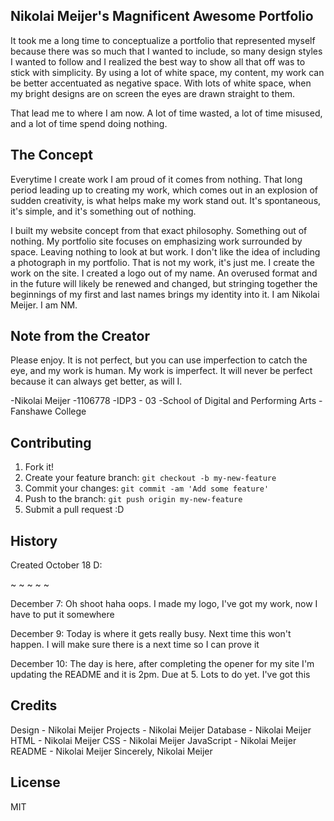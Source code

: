 ## Nikolai Meijer's Magnificent Awesome Portfolio

It took me a long time to conceptualize a portfolio that represented myself because there was so much that I wanted to include, so many design styles I wanted to follow and I realized the best way to show all that off was to stick with simplicity. By using a lot of white space, my content, my work can be better accentuated as negative space. With lots of white space, when my bright designs are on screen the eyes are drawn straight to them.

That lead me to where I am now. A lot of time wasted, a lot of time misused, and a lot of time spend doing nothing.

## The Concept

Everytime I create work I am proud of it comes from nothing. That long period leading up to creating my work, which comes out in an explosion of sudden creativity, is what helps make my work stand out. It's spontaneous, it's simple, and it's something out of nothing. 

I built my website concept from that exact philosophy. Something out of nothing. My portfolio site focuses on emphasizing work surrounded by space. Leaving nothing to look at but work. I don't like the idea of including a photograph in my portfolio. That is not my work, it's just me. I create the work on the site. I created a logo out of my name. An overused format and in the future will likely be renewed and changed, but stringing together the beginnings of my first and last names brings my identity into it. I am Nikolai Meijer. I am NM.

## Note from the Creator

Please enjoy. It is not perfect, but you can use imperfection to catch the eye, and my work is human. My work is imperfect. It will never be perfect because it can always get better, as will I.

-Nikolai Meijer
-1106778
-IDP3 - 03
-School of Digital and Performing Arts
-Fanshawe College

## Contributing

1. Fork it!
2. Create your feature branch: `git checkout -b my-new-feature`
3. Commit your changes: `git commit -am 'Add some feature'`
4. Push to the branch: `git push origin my-new-feature`
5. Submit a pull request :D

## History

Created October 18 D:

~
~
~
~
~

December 7: Oh shoot haha oops. I made my logo, I've got my work, now I have to put it somewhere

December 9: Today is where it gets really busy. Next time this won't happen. I will make sure there is a next time so I can prove it

December 10: The day is here, after completing the opener for my site I'm updating the README and it is 2pm. Due at 5. Lots to do yet. I've got this

## Credits

Design - Nikolai Meijer
Projects - Nikolai Meijer
Database - Nikolai Meijer
HTML - Nikolai Meijer
CSS - Nikolai Meijer
JavaScript - Nikolai Meijer
README - Nikolai Meijer
Sincerely, Nikolai Meijer

## License

MIT